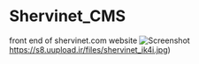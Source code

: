 # Shervinet_CMS
front end of shervinet.com website
![Screenshot](https://s8.uupload.ir/files/shervinet_ik4i.jpg)https://s8.uupload.ir/files/shervinet_ik4i.jpg)
